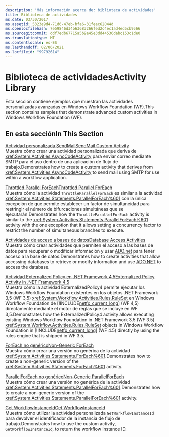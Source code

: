 ```yaml
---
description: 'Más información acerca de: biblioteca de actividades'
title: Biblioteca de actividades
ms.date: 03/30/2017
ms.assetid: 5323e9d4-71d6-47eb-bfa6-31feac62044d
ms.openlocfilehash: 7e59846d34b63683266fed2c4ec1ad4ed5cb9566
ms.sourcegitcommit: ddf7edb67715a5b9a45e3dd44536dabc153c1de0
ms.translationtype: MT
ms.contentlocale: es-ES
ms.lasthandoff: 02/06/2021
ms.locfileid: "99792614"
---
```

# <a name="activity-library"></a><span data-ttu-id="abb86-103">Biblioteca de actividades</span><span class="sxs-lookup"><span data-stu-id="abb86-103">Activity Library</span></span>

<span data-ttu-id="abb86-104">Esta sección contiene ejemplos que muestran las actividades personalizadas avanzadas en Windows Workflow Foundation (WF).</span><span class="sxs-lookup"><span data-stu-id="abb86-104">This section contains samples that demonstrate advanced custom activities in Windows Workflow Foundation (WF).</span></span>  
  
## <a name="in-this-section"></a><span data-ttu-id="abb86-105">En esta sección</span><span class="sxs-lookup"><span data-stu-id="abb86-105">In This Section</span></span>

 [<span data-ttu-id="abb86-106">Actividad personalizada SendMail</span><span class="sxs-lookup"><span data-stu-id="abb86-106">SendMail Custom Activity</span></span>](sendmail-custom-activity.md)  
 <span data-ttu-id="abb86-107">Muestra cómo crear una actividad personalizada que deriva de <xref:System.Activities.AsyncCodeActivity> para enviar correo mediante SMTP para el uso dentro de una aplicación de flujo de trabajo.</span><span class="sxs-lookup"><span data-stu-id="abb86-107">Demonstrates how to create a custom activity that derives from <xref:System.Activities.AsyncCodeActivity> to send mail using SMTP for use within a workflow application.</span></span>  
  
 [<span data-ttu-id="abb86-108">Throttled Parallel ForEach</span><span class="sxs-lookup"><span data-stu-id="abb86-108">Throttled Parallel ForEach</span></span>](throttled-parallel-foreach.md)  
 <span data-ttu-id="abb86-109">Muestra cómo la actividad `ThrottleParallelForEach` es similar a la actividad <xref:System.Activities.Statements.ParallelForEach%601> con la única excepción de que permite establecer un factor de simultaneidad para restringir el número de bifurcaciones simultáneas que se ejecutarán.</span><span class="sxs-lookup"><span data-stu-id="abb86-109">Demonstrates how the `ThrottleParallelForEach` activity is similar to the <xref:System.Activities.Statements.ParallelForEach%601> activity with the one exception that it allows setting a concurrency factor to restrict the number of simultaneous branches to execute.</span></span>
  
 [<span data-ttu-id="abb86-110">Actividades de acceso a bases de datos</span><span class="sxs-lookup"><span data-stu-id="abb86-110">Database Access Activities</span></span>](database-access-activities.md)  
 <span data-ttu-id="abb86-111">Muestra cómo crear actividades que permiten el acceso a las bases de datos para recuperar o modificar información y usar [ADO.net](../../data/adonet/index.md) para tener acceso a la base de datos.</span><span class="sxs-lookup"><span data-stu-id="abb86-111">Demonstrates how to create activities that allow accessing databases to retrieve or modify information and use [ADO.NET](../../data/adonet/index.md) to access the database.</span></span>  
  
 [<span data-ttu-id="abb86-112">Actividad Externalized Policy en .NET Framework 4.5</span><span class="sxs-lookup"><span data-stu-id="abb86-112">Externalized Policy Activity in .NET Framework 4.5</span></span>](externalized-policy-activity-in-net-framework-4-5.md)  
 <span data-ttu-id="abb86-113">Muestra cómo la actividad ExternalizedPolicy4 permite ejecutar los Windows Workflow Foundation existentes en los objetos .NET Framework 3,5 (WF 3,5) <xref:System.Workflow.Activities.Rules.RuleSet> en Windows Workflow Foundation de [!INCLUDE[netfx_current_long](../../../../includes/netfx-current-long-md.md)] (WF 4,5) directamente mediante el motor de reglas que se incluye en WF 3,5.</span><span class="sxs-lookup"><span data-stu-id="abb86-113">Demonstrates how the ExternalizedPolicy4 activity allows executing existing Windows Workflow Foundation in .NET Framework 3.5 (WF 3.5) <xref:System.Workflow.Activities.Rules.RuleSet> objects in Windows Workflow Foundation in [!INCLUDE[netfx_current_long](../../../../includes/netfx-current-long-md.md)] (WF 4.5) directly by using the rules engine that is shipped in WF 3.5.</span></span>
  
 [<span data-ttu-id="abb86-114">ForEach no genérico</span><span class="sxs-lookup"><span data-stu-id="abb86-114">Non-Generic ForEach</span></span>](non-generic-foreach.md)  
 <span data-ttu-id="abb86-115">Muestra cómo crear una versión no genérica de la actividad <xref:System.Activities.Statements.ForEach%601>.</span><span class="sxs-lookup"><span data-stu-id="abb86-115">Demonstrates how to create a non-generic version of the <xref:System.Activities.Statements.ForEach%601> activity.</span></span>  
  
 [<span data-ttu-id="abb86-116">ParallelForEach no genérico</span><span class="sxs-lookup"><span data-stu-id="abb86-116">Non-Generic ParallelForEach</span></span>](non-generic-parallelforeach.md)  
 <span data-ttu-id="abb86-117">Muestra cómo crear una versión no genérica de la actividad <xref:System.Activities.Statements.ParallelForEach%601>.</span><span class="sxs-lookup"><span data-stu-id="abb86-117">Demonstrates how to create a non-generic version of the <xref:System.Activities.Statements.ParallelForEach%601> activity.</span></span>  
  
 [<span data-ttu-id="abb86-118">Get WorkflowInstanceId</span><span class="sxs-lookup"><span data-stu-id="abb86-118">Get WorkflowInstanceId</span></span>](get-workflowinstanceid.md)  
 <span data-ttu-id="abb86-119">Muestra cómo utilizar la actividad personalizada `GetWorkflowInstanceId` para devolver el identificador de la instancia de flujo de trabajo.</span><span class="sxs-lookup"><span data-stu-id="abb86-119">Demonstrates how to use the custom activity, `GetWorkflowInstanceId`, to return the workflow instance ID.</span></span>
